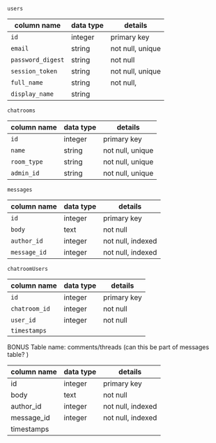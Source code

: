 `users`

| column name     | data type | details             |
|-----------------|-----------|---------------------|
| `id`            | integer   | primary key         |
| `email`         | string    | not null, unique    |
| `password_digest`| string    | not null            |
| `session_token` | string    | not null, unique    |
| `full_name`      | string    | not null,           |
| `display_name`  | string    |                     |


`chatrooms`

| column name       | data type      | details            |
|-------------------|----------------|--------------------|
| `id`              | integer        | primary key        |
| `name`            | string         | not null, unique   |
| `room_type`       | string         | not null, unique   |
| `admin_id`        | string         | not null, unique   |

`messages`

| column name | data type | details             |
|-------------|-----------|---------------------|
| `id`          | integer   | primary key         |
| `body`        | text      | not null            |
| `author_id`   | integer   | not null, indexed   |
| `message_id`  | integer   | not null, indexed   |

`chatroomUsers`

| column name | data type | details    |
|-------------|-----------|------------|
| `id`          | integer   | primary key         |
| `chatroom_id` | integer   | not null   |
| `user_id`     | integer   | not null   |
| `timestamps`  |           |            |

BONUS
Table name: comments/threads  (can this be part of messages table? )

| column name | data type | details             |
|-------------|-----------|---------------------|
| id          | integer   | primary key         |
| body        | text      | not null            |
| author_id   | integer   | not null, indexed   |
| message_id  | integer   | not null, indexed   |
| timestamps  |           |                     |